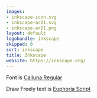 ```yaml
---
images:
- inkscape-icon.svg
- inkscape-ar21.svg
- inkscape-ar21.png
layout: default
logohandle: inkscape
skipped: 0
sort: inkscape
title: Inkscape
website: https://inkscape.org/
---
```


Font is [Calluna Regular](http://www.exljbris.com/calluna.html)

Draw Freely text is [Euphoria Script]()
